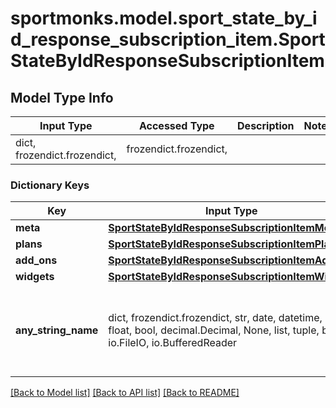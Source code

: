 # sportmonks.model.sport_state_by_id_response_subscription_item.SportStateByIdResponseSubscriptionItem

## Model Type Info
Input Type | Accessed Type | Description | Notes
------------ | ------------- | ------------- | -------------
dict, frozendict.frozendict,  | frozendict.frozendict,  |  | 

### Dictionary Keys
Key | Input Type | Accessed Type | Description | Notes
------------ | ------------- | ------------- | ------------- | -------------
**meta** | [**SportStateByIdResponseSubscriptionItemMeta**](SportStateByIdResponseSubscriptionItemMeta.md) | [**SportStateByIdResponseSubscriptionItemMeta**](SportStateByIdResponseSubscriptionItemMeta.md) |  | [optional] 
**plans** | [**SportStateByIdResponseSubscriptionItemPlans**](SportStateByIdResponseSubscriptionItemPlans.md) | [**SportStateByIdResponseSubscriptionItemPlans**](SportStateByIdResponseSubscriptionItemPlans.md) |  | [optional] 
**add_ons** | [**SportStateByIdResponseSubscriptionItemAddOns**](SportStateByIdResponseSubscriptionItemAddOns.md) | [**SportStateByIdResponseSubscriptionItemAddOns**](SportStateByIdResponseSubscriptionItemAddOns.md) |  | [optional] 
**widgets** | [**SportStateByIdResponseSubscriptionItemWidgets**](SportStateByIdResponseSubscriptionItemWidgets.md) | [**SportStateByIdResponseSubscriptionItemWidgets**](SportStateByIdResponseSubscriptionItemWidgets.md) |  | [optional] 
**any_string_name** | dict, frozendict.frozendict, str, date, datetime, int, float, bool, decimal.Decimal, None, list, tuple, bytes, io.FileIO, io.BufferedReader | frozendict.frozendict, str, BoolClass, decimal.Decimal, NoneClass, tuple, bytes, FileIO | any string name can be used but the value must be the correct type | [optional]

[[Back to Model list]](../../README.md#documentation-for-models) [[Back to API list]](../../README.md#documentation-for-api-endpoints) [[Back to README]](../../README.md)

